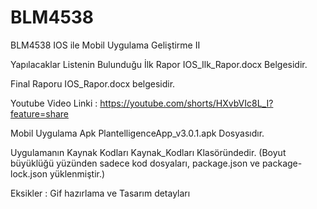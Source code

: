 # BLM4538
BLM4538 IOS ile Mobil Uygulama Geliştirme II

Yapılacaklar Listenin Bulunduğu İlk Rapor IOS_Ilk_Rapor.docx Belgesidir.

Final Raporu IOS_Rapor.docx belgesidir.

Youtube Video Linki : https://youtube.com/shorts/HXvbVIc8L_I?feature=share

Mobil Uygulama Apk PlantelligenceApp_v3.0.1.apk Dosyasıdır.

Uygulamanın Kaynak Kodları Kaynak_Kodları Klasöründedir. (Boyut büyüklüğü yüzünden sadece kod dosyaları, package.json ve package-lock.json yüklenmiştir.) 

Eksikler : Gif hazırlama ve Tasarım detayları
